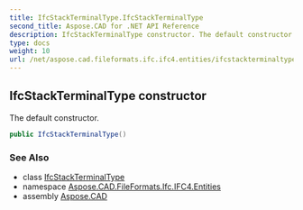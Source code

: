 ```yaml
---
title: IfcStackTerminalType.IfcStackTerminalType
second_title: Aspose.CAD for .NET API Reference
description: IfcStackTerminalType constructor. The default constructor
type: docs
weight: 10
url: /net/aspose.cad.fileformats.ifc.ifc4.entities/ifcstackterminaltype/ifcstackterminaltype/
---
```

## IfcStackTerminalType constructor

The default constructor.

```csharp
public IfcStackTerminalType()
```

### See Also

* class [IfcStackTerminalType](../)
* namespace [Aspose.CAD.FileFormats.Ifc.IFC4.Entities](../../ifcstackterminaltype/)
* assembly [Aspose.CAD](../../../)


